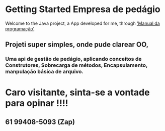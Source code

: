 # Getting Started Empresa de pedágio

Welcome to the Java project, a App developed for me, through ['Manual da programação'](https://www.youtube.com/watch?v=tm_xB2P3tDo&list=PLW-5VfOZxhlIS4LFPH6Qq491bItLc3OfD&index=2)


## Projeti super simples, onde pude clarear OO,
### Uma api de gestão de pedágio, aplicando conceitos de Construtores, Sobrecarga de métodos, Encapsulamento, manpulação básica de arquivo. 

# Caro visitante, sinta-se a vontade para opinar !!!!
## 61 99408-5093 (Zap)